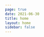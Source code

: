 ```yaml
---
page: true
date: 2021-06-30
title: home
layout: home
sidebar: false
---
```

<script setup>
import BlogsGrid from "./.vitepress/theme/components/BlogsGrid.vue";
import { useData } from "vitepress";
const { theme } = useData();
const posts = theme.value.posts.slice(0,3)
</script>
<div class="blogs-container">
<BlogsGrid :posts="posts" />
</div>

<style>
.blogs-container {
  display: flex;
  flex-direction: row;
  align-items: center;
  padding: 3rem 7rem;
}

@media (max-width: 800px) {
  .blogs-container {
    flex-direction: column;
  }
}
</style>